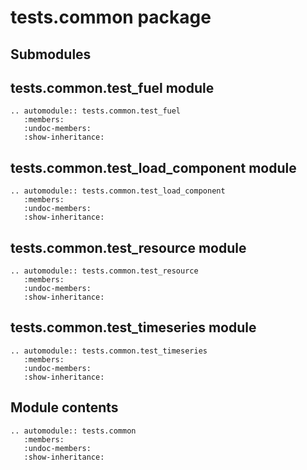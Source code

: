 # tests.common package

## Submodules

## tests.common.test_fuel module

```{eval-rst}
.. automodule:: tests.common.test_fuel
   :members:
   :undoc-members:
   :show-inheritance:
```

## tests.common.test_load_component module

```{eval-rst}
.. automodule:: tests.common.test_load_component
   :members:
   :undoc-members:
   :show-inheritance:
```

## tests.common.test_resource module

```{eval-rst}
.. automodule:: tests.common.test_resource
   :members:
   :undoc-members:
   :show-inheritance:
```

## tests.common.test_timeseries module

```{eval-rst}
.. automodule:: tests.common.test_timeseries
   :members:
   :undoc-members:
   :show-inheritance:
```

## Module contents

```{eval-rst}
.. automodule:: tests.common
   :members:
   :undoc-members:
   :show-inheritance:
```
